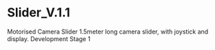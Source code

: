 # Slider_V.1.1

Motorised Camera Slider 
1.5meter long camera slider, with joystick and display. 
Development Stage 1

